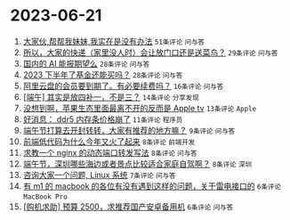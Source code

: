 # 2023-06-21

1. [大家伙,帮帮我妹妹,我实在是没有办法](https://www.v2ex.com/t/950534) `51条评论` `问与答`
1. [所以，大家的快递（家里没人时）会让放门口还是送菜鸟？](https://www.v2ex.com/t/950521) `29条评论` `问与答`
1. [国内的 AI 能报期望么](https://www.v2ex.com/t/950515) `28条评论` `问与答`
1. [2023 下半年了基金还能买吗？](https://www.v2ex.com/t/950509) `28条评论` `问与答`
1. [阿里云盘的会员要到期了。有必要续费吗？](https://www.v2ex.com/t/950522) `16条评论` `问与答`
1. [[端午] 其实是放四补一，不是三？](https://www.v2ex.com/t/950535) `14条评论` `分享发现`
1. [没想到啊，苹果生态里面最离不开的反而是 Apple tv](https://www.v2ex.com/t/950527) `13条评论` `Apple`
1. [好消息： ddr5 内存条价格崩了](https://www.v2ex.com/t/950540) `11条评论` `程序员`
1. [端午节打算去开封转转，大家有推荐的地方嘛？](https://www.v2ex.com/t/950507) `9条评论` `问与答`
1. [前端低代码为什么今年又火了起来](https://www.v2ex.com/t/950524) `8条评论` `前端开发`
1. [求教一个 nginx 的动态端口转发写法](https://www.v2ex.com/t/950520) `8条评论` `问与答`
1. [端午节，深圳哪些海边或者景点比较适合家庭自驾啊？](https://www.v2ex.com/t/950511) `8条评论` `深圳`
1. [咨询大家一个问题, Linux 系统](https://www.v2ex.com/t/950506) `7条评论` `问与答`
1. [有 m1 的 macbook 的各位有没有遇到这样的问题，关于雷电接口的](https://www.v2ex.com/t/950518) `6条评论` `MacBook Pro`
1. [​[购机求助] 预算 2500，求推荐国产安卓备用机](https://www.v2ex.com/t/950510) `6条评论` `问与答`
